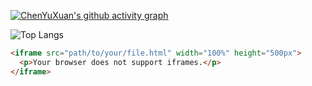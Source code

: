 [![ChenYuXuan's github activity graph](https://github-readme-activity-graph.vercel.app/graph?username=cyxCHENYUXUAN&bg_color=fffff0&color=708090&line=24292e&point=24292e&area=true&hide_border=true)](https://github.com/ashutosh00710/github-readme-activity-graph)

![Top Langs](https://github-readme-stats.vercel.app/api/top-langs/?username=cyxCHENYUXUAN)

```markdown
<iframe src="path/to/your/file.html" width="100%" height="500px">
  <p>Your browser does not support iframes.</p>
</iframe>
